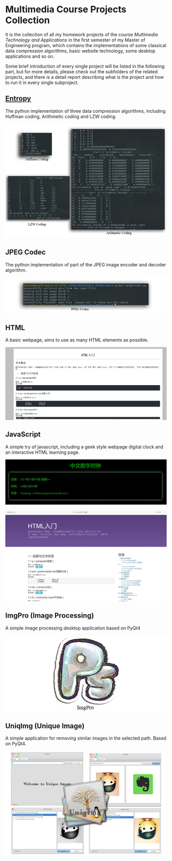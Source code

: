 # Multimedia Course Projects Collection

It is the collection of all my homework projects of the course *Multimedia Technology and Applications* in the first semester of my Master of Engineering program, which contains the implementations of some classical data compression algorithms, basic website technology, some desktop applications and so on.

Some brief introduction of every single project will be listed in the following part, but for more details, please check out the subfolders of the related projects, and there is a detail report describing what is the project and how to run it in every single subproject.


## [Entropy](01_entropy/)

The python implementation of three data compression algorithms, including Huffman coding, Arithmetic coding and LZW coding.

![entropy](_pics/1.jpg)


## JPEG Codec

The python implementation of part of the JPEG image encoder and decoder algorithm.

![jpeg codec](_pics/2.jpg)


## HTML

A basic webpage, aims to use as many HTML elements as possible.

![html](_pics/3.jpg)


## JavaScript

A simple try of javascript, including a geek style webpage digital clock and an interactive HTML learning page.

![clock](_pics/4.jpg)

![javascript](_pics/5.jpg)


## ImgPro (Image Processing)

A simple image processing desktop application based on PyQt4

![imgpro](_pics/6.jpg)


## UniqImg (Unique Image)

A simple application for removing similar images in the selected path. Based on PyQt4.

![uniqimg](_pics/7.jpg)
